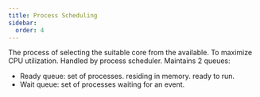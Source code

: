 ```yaml
---
title: Process Scheduling
sidebar:
  order: 4
---
```


The process of selecting the suitable core from the available. To maximize CPU utilization. Handled by process scheduler. Maintains 2 queues:
- Ready queue: set of processes. residing in memory. ready to run. 
- Wait queue: set of processes waiting for an event.
